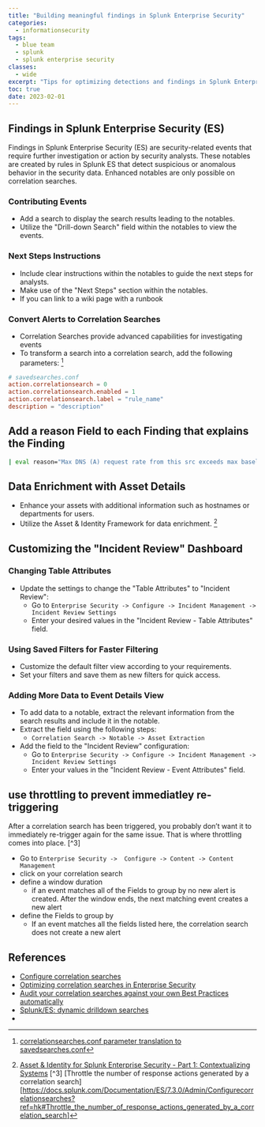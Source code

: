 ```yaml
---
title: "Building meaningful findings in Splunk Enterprise Security"
categories: 
  - informationsecurity
tags:
  - blue team
  - splunk
  - splunk enterprise security
classes: 
  - wide
excerpt: "Tips for optimizing detections and findings in Splunk Enterprise Security"
toc: true
date: 2023-02-01
---
```


## Findings in Splunk Enterprise Security (ES)

Findings in Splunk Enterprise Security (ES) are security-related events that require further investigation or action by security analysts. These notables are created by rules in Splunk ES that detect suspicious or anomalous behavior in the security data. Enhanced notables are only possible on correlation searches.

### Contributing Events

- Add a search to display the search results leading to the notables.
- Utilize the "Drill-down Search" field within the notables to view the events.

### Next Steps Instructions

- Include clear instructions within the notables to guide the next steps for analysts.
- Make use of the "Next Steps" section within the notables.
- If you can link to a wiki page with a runbook

### Convert Alerts to Correlation Searches

- Correlation Searches provide advanced capabilities for investigating events
- To transform a search into a correlation search, add the following parameters: [^1]

```conf
# savedsearches.conf
action.correlationsearch = 0
action.correlationsearch.enabled = 1
action.correlationsearch.label = "rule_name"
description = "description"
```

## Add a reason Field to each Finding that explains the Finding

```bash
| eval reason="Max DNS (A) request rate from this src exceeds max baseline by ".perc."%. Observed rate: ".dns_a_rate." requests/sec.
```

## Data Enrichment with Asset Details

- Enhance your assets with additional information such as hostnames or departments for users.
- Utilize the Asset & Identity Framework for data enrichment. [^2]

## Customizing the "Incident Review" Dashboard

### Changing Table Attributes

- Update the settings to change the "Table Attributes" to "Incident Review":
  - Go to `Enterprise Security -> Configure -> Incident Management -> Incident Review Settings`
  - Enter your desired values in the "Incident Review - Table Attributes" field.

### Using Saved Filters for Faster Filtering

- Customize the default filter view according to your requirements.
- Set your filters and save them as new filters for quick access.

### Adding More Data to Event Details View

- To add data to a notable, extract the relevant information from the search results and include it in the notable.
- Extract the field using the following steps:
  - `Correlation Search -> Notable -> Asset Extraction`
- Add the field to the "Incident Review" configuration:
  - Go to `Enterprise Security -> Configure -> Incident Management -> Incident Review Settings`
  - Enter your values in the "Incident Review - Event Attributes" field.

## use throttling to prevent immediatley re-triggering
After a correlation search has been triggered, you probably don’t want it to immediately re-trigger again for the same issue. That is where throttling comes into place. [^3]
  - Go to `Enterprise Security ->  Configure -> Content -> Content Management`
  - click on your correlation search
  - define a window duration
    - if an event matches all of the Fields to group by no new alert is created. After the window ends, the next matching event creates a new alert
  - define the Fields to group by 
    - If an event matches all the fields listed here, the correlation search does not create a new alert

## References

- [Configure correlation searches][def]
- [Optimizing correlation searches in Enterprise Security ][def1]
- [Audit your correlation searches against your own Best Practices automatically][def2]
- [Splunk/ES: dynamic drilldown searches][def3]
- [][def4]
[^1]: [correlationsearches.conf parameter translation to savedsearches.conf](https://docs.splunk.com/Documentation/PCI/5.1.1/Install/Correlationsearches#Changes_you_have_to_make_after_upgrade)
[^2]: [Asset & Identity for Splunk Enterprise Security - Part 1: Contextualizing Systems](https://www.splunk.com/en_us/blog/security/asset-identity-for-splunk-enterprise-security-part-1-contextualizing-systems)
[^3] [Throttle the number of response actions generated by a correlation search][https://docs.splunk.com/Documentation/ES/7.3.0/Admin/Configurecorrelationsearches?ref=hk#Throttle_the_number_of_response_actions_generated_by_a_correlation_search]


[def]: https://docs.splunk.com/Documentation/PCI/5.1.0/Install/Correlationsearches
[def1]: https://lantern.splunk.com/Security/Product_Tips/Enterprise_Security/Optimizing_correlation_searches_in_Enterprise_Security
[def2]: https://www.gabrielvasseur.com/post/audit-your-correlation-searches-against-your-own-best-practices-automatically
[def3]: https://opstune.com/2016/10/12/splunkes-dynamic-drilldown-searches/
[def4]: https://opstune.com/wp-content/uploads/2020/12/splunk-es-correlation-searches-best-practices-v1.0-rev2.pdf
[def5]: https://ateixei.medium.com/splunk-es-correlation-searches-rules-best-cool-practices-06ef94884170